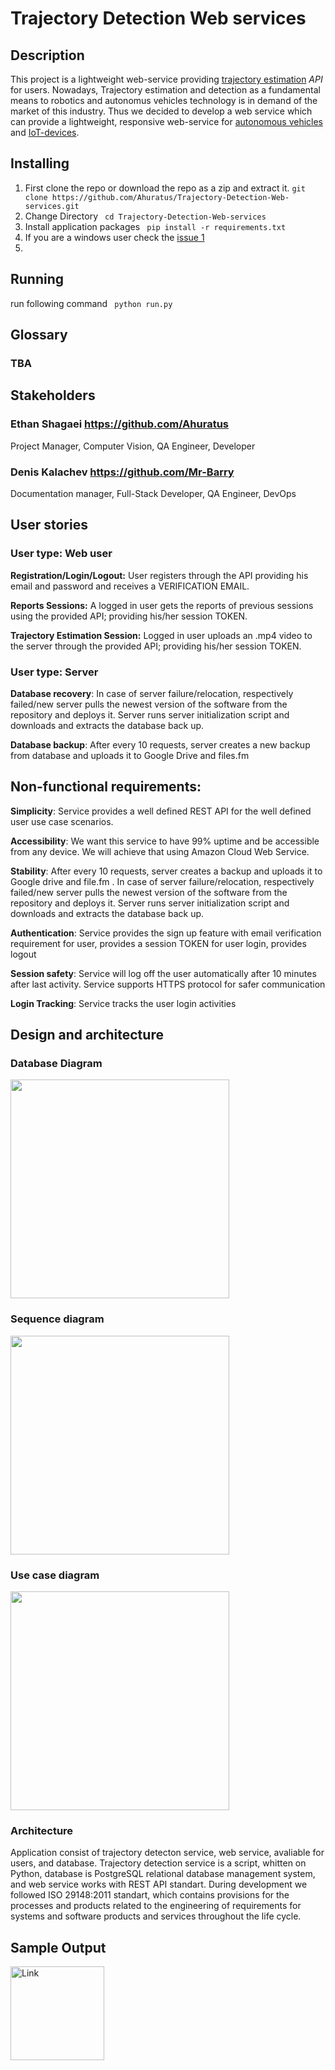 # Trajectory Detection Web services
## Description
This project is a lightweight web-service providing [trajectory estimation](https://link.springer.com/chapter/10.1007/978-3-540-92957-4_28) *API* for users.
Nowadays, Trajectory estimation and detection as a fundamental means to robotics and  autonomus vehicles technology is in demand of the market of this industry. Thus we decided to develop a web service which can provide a lightweight, responsive web-service for [autonomous vehicles](https://en.wikipedia.org/wiki/Uncrewed_vehicle) and [IoT-devices](https://en.wikipedia.org/wiki/Internet_of_things). 

## Installing
1. First clone the repo or download the repo as a zip and extract it.
``` git clone https://github.com/Ahuratus/Trajectory-Detection-Web-services.git ```
2. Change Directory
``` cd Trajectory-Detection-Web-services```
3. Install application packages
```  pip install -r requirements.txt ```
4. If you are a windows user check the [issue 1](https://github.com/Ahuratus/Trajectory-Detection-Web-services/issues/1)
5. 
## Running
run  following command
``` python run.py```

## Glossary
### TBA 

## Stakeholders
### Ethan Shagaei https://github.com/Ahuratus
Project Manager, Computer Vision, QA Engineer, Developer

### Denis Kalachev https://github.com/Mr-Barry
Documentation manager, Full-Stack Developer, QA Engineer, DevOps

## User stories
### User type: Web user
**Registration/Login/Logout:** User registers through the API providing his email and password and receives a VERIFICATION EMAIL.

**Reports Sessions:** A logged in user gets the reports of previous sessions using the provided API; providing his/her session TOKEN.

**Trajectory Estimation Session:** Logged in user uploads an .mp4 video to the server through the provided API; providing his/her session TOKEN.


### User type: Server
**Database recovery**: In case of server failure/relocation, respectively failed/new server pulls the newest version of the software from the repository and deploys it. Server runs server initialization script and downloads and extracts the database back up.

**Database backup**: After every 10 requests, server creates a new backup from database and uploads it to Google Drive and files.fm

## Non-functional requirements:
**Simplicity**: Service provides a well defined REST API for the well defined user use case scenarios.

**Accessibility**: We want this service to have 99% uptime and be accessible from any device. We will achieve that using Amazon Cloud Web Service. 

**Stability**: After every 10 requests, server creates a backup and uploads it to Google drive and file.fm . In case of server failure/relocation, respectively failed/new server pulls the newest version of the software from the repository and deploys it. Server runs server initialization script and downloads and extracts the database back up.

**Authentication**: Service provides the sign up feature with email verification requirement for user, provides a session TOKEN for user login, provides logout

**Session safety**: Service will log off the user automatically after 10 minutes after last activity. Service supports HTTPS protocol for safer communication

**Login Tracking**: Service tracks the user login activities

## Design and architecture
### Database Diagram
<img src="https://user-images.githubusercontent.com/54430660/136548204-a8ba3b46-ac43-4220-806a-f9ee37bc2b5d.png" height="350px" />

### Sequence diagram
<img src="https://user-images.githubusercontent.com/54430660/136548240-82bf033d-01a3-4206-89c1-fa1efe8642eb.png" height="350px" />


### Use case diagram
<img src="https://user-images.githubusercontent.com/54430660/136548255-83844920-002d-468f-bb4a-471ed9dbd054.png" height="350px" />


### Architecture
Application consist of trajectory detecton service, web service, avaliable for users, and database. Trajectory detection service is a script, whitten on Python, database is PostgreSQL relational database management system, and web service works with REST API standart. During development we followed ISO 29148:2011 standart, which contains provisions for the processes and products related to the engineering of requirements for systems and software products and services throughout the life cycle.


## Sample Output
<a href="https://youtu.be/TB-TUCAf1mk"> 
<img src="https://img.youtube.com/vi/TB-TUCAf1mk/default.jpg" height="150px" alt="Link"/>
</a>

